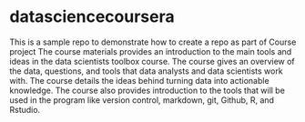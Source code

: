 # datasciencecoursera
This is a sample repo to demonstrate how to create a repo as part of Course project
The course materials provides an introduction to the main tools and ideas in the data scientists toolbox course. 
The course gives an overview of the data, questions, and tools that data analysts and data scientists work with. 
The course details the ideas behind turning data into actionable knowledge. 
The course also provides introduction to the tools that will be used in the program like version control, markdown, git, Github, R, and Rstudio.
